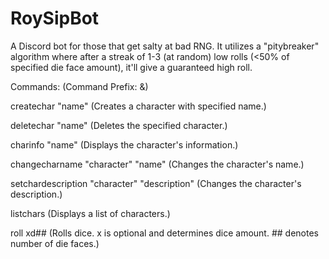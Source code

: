 # RoySipBot
A Discord bot for those that get salty at bad RNG. It utilizes a "pitybreaker" algorithm where after a streak of 1-3 (at random) low rolls (&lt;50% of specified die face amount), it'll give a guaranteed high roll.

Commands: (Command Prefix: &)

createchar "name" (Creates a character with specified name.)

deletechar "name" (Deletes the specified character.)

charinfo "name" (Displays the character's information.)

changecharname "character" "name" (Changes the character's name.)

setchardescription "character" "description" (Changes the character's description.)

listchars (Displays a list of characters.)

roll xd##  (Rolls dice. x is optional and determines dice amount. ## denotes number of die faces.)
